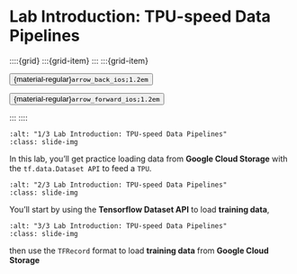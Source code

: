 # Lab Introduction: TPU-speed Data Pipelines

<aside class="margin sidebar">

::::{grid}
:::{grid-item}
:::
:::{grid-item}
<div id="slide-controls" class="btn-toolbar justify-content-between">

<button id="arrow_back" class="sd-btn">{material-regular}`arrow_back_ios;1.2em`</button>

<button id="arrow_forward" class="sd-btn">{material-regular}`arrow_forward_ios;1.2em`</button>
</div>
:::
::::
</aside>
<div class="slides">
<div>

```{image} ../../../images/gcp_courses/production_ml_systems/designing_high_performance_m/lab_intro_tpu_speed_data_pipelines/001.jpg
:alt: "1/3 Lab Introduction: TPU-speed Data Pipelines"
:class: slide-img
```
<div class="cell tag_remove-input tag_output_scroll docutils container">
<div class="cell_output docutils container">

In this lab, you’ll get practice loading data from **Google Cloud Storage** with the `tf.data.Dataset API` to feed a `TPU`.
</div>
</div>
</div>
</div>
<div class="slides">
<div>

```{image} ../../../images/gcp_courses/production_ml_systems/designing_high_performance_m/lab_intro_tpu_speed_data_pipelines/002.jpg
:alt: "2/3 Lab Introduction: TPU-speed Data Pipelines"
:class: slide-img
```
<div class="cell tag_remove-input tag_output_scroll docutils container">
<div class="cell_output docutils container">

You’ll start by using the **Tensorflow Dataset API** to load **training data**,
</div>
</div>
</div>
</div>
<div class="slides">
<div>

```{image} ../../../images/gcp_courses/production_ml_systems/designing_high_performance_m/lab_intro_tpu_speed_data_pipelines/003.jpg
:alt: "3/3 Lab Introduction: TPU-speed Data Pipelines"
:class: slide-img
```
<div class="cell tag_remove-input tag_output_scroll docutils container">
<div class="cell_output docutils container">

then use the `TFRecord` format to load **training data** from **Google Cloud Storage**
</div>
</div>
</div>
</div>
